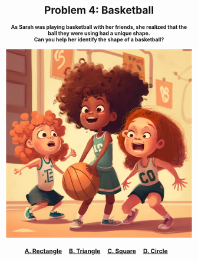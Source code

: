 <h1 align="center">
Problem 4: Basketball
</h1>

<h4 align="center">
As Sarah was playing basketball with her friends, she realized that the ball they were using had a unique shape.<br/>Can you help her identify the shape of a basketball?
</h4>

<p align="center">
<img src="ball.png" height="512"/>
</p>

<h3 align="center"><span><a href="https://raw.githubusercontent.com/rain1024/math/main/assets/lose0.png">A. Rectangle</a></span>&nbsp;&nbsp;&nbsp;&nbsp;
<span><a href="https://raw.githubusercontent.com/rain1024/math/main/assets/lose0.png">B. Triangle</a></span>&nbsp;&nbsp;&nbsp;&nbsp;
<span><a href="https://raw.githubusercontent.com/rain1024/math/main/assets/lose0.png">C. Square</a></span>&nbsp;&nbsp;&nbsp;&nbsp;
<span><a href="https://raw.githubusercontent.com/rain1024/math/main/assets/win0.png">D. Circle</a></span>&nbsp;&nbsp;&nbsp;&nbsp;
</h3>
